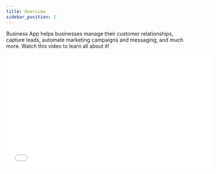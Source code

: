```yaml
---
title: Overview
sidebar_position: 1
---
```

Business App helps businesses manage their customer relationships, capture leads, automate marketing campaigns and messaging, and much more. Watch this video to learn all about it!

<div style={{textAlign: 'center'}}>
    <iframe src="//fast.wistia.com/embed/iframe/0biegn1dzb" width="560" height="315" frameborder="0" allowfullscreen=""></iframe>
</div>
